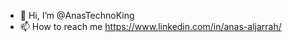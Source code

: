 - 👋 Hi, I’m @AnasTechnoKing
- 📫 How to reach me https://www.linkedin.com/in/anas-aljarrah/

<!---
As an engineer, I’ve always been interested in technology and engineering, and my passion was to contribute to products and services that add value to customers or organizations. I have a passion for data analytics, programming/coding and creating data insights about how to create efficient analysis and data driven decisions that I believe could be greatly convenient to business marketing strategy and revenue value.
--->
